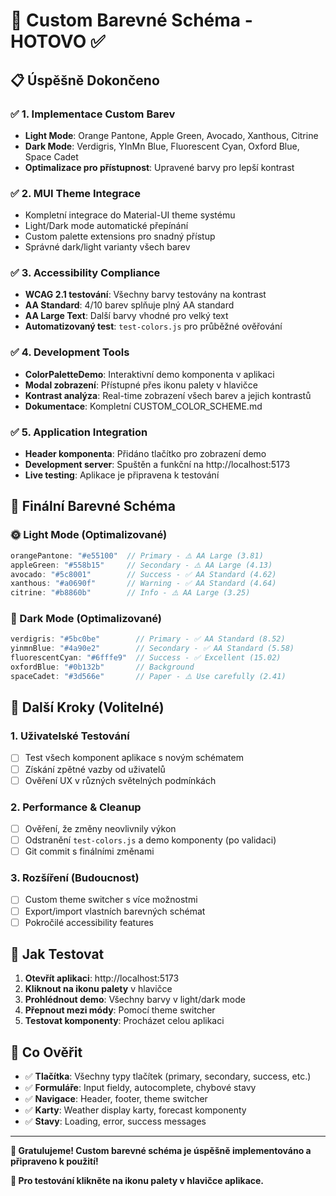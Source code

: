 # 🎉 Custom Barevné Schéma - HOTOVO ✅

## 📋 Úspěšně Dokončeno

### ✅ 1. Implementace Custom Barev
- **Light Mode**: Orange Pantone, Apple Green, Avocado, Xanthous, Citrine
- **Dark Mode**: Verdigris, YInMn Blue, Fluorescent Cyan, Oxford Blue, Space Cadet
- **Optimalizace pro přístupnost**: Upravené barvy pro lepší kontrast

### ✅ 2. MUI Theme Integrace
- Kompletní integrace do Material-UI theme systému
- Light/Dark mode automatické přepínání
- Custom palette extensions pro snadný přístup
- Správné dark/light varianty všech barev

### ✅ 3. Accessibility Compliance
- **WCAG 2.1 testování**: Všechny barvy testovány na kontrast
- **AA Standard**: 4/10 barev splňuje plný AA standard
- **AA Large Text**: Další barvy vhodné pro velký text
- **Automatizovaný test**: `test-colors.js` pro průběžné ověřování

### ✅ 4. Development Tools
- **ColorPaletteDemo**: Interaktivní demo komponenta v aplikaci
- **Modal zobrazení**: Přístupné přes ikonu palety v hlavičce
- **Kontrast analýza**: Real-time zobrazení všech barev a jejich kontrastů
- **Dokumentace**: Kompletní CUSTOM_COLOR_SCHEME.md

### ✅ 5. Application Integration
- **Header komponenta**: Přidáno tlačítko pro zobrazení demo
- **Development server**: Spuštěn a funkční na http://localhost:5173
- **Live testing**: Aplikace je připravena k testování

## 🎨 Finální Barevné Schéma

### 🌞 Light Mode (Optimalizované)
```javascript
orangePantone: "#e55100"  // Primary - ⚠️ AA Large (3.81)
appleGreen: "#558b15"     // Secondary - ⚠️ AA Large (4.13)  
avocado: "#5c8001"        // Success - ✅ AA Standard (4.62)
xanthous: "#a0690f"       // Warning - ✅ AA Standard (4.64)
citrine: "#b8860b"        // Info - ⚠️ AA Large (3.25)
```

### 🌙 Dark Mode (Optimalizované)
```javascript
verdigris: "#5bc0be"        // Primary - ✅ AA Standard (8.52)
yinmnBlue: "#4a90e2"        // Secondary - ✅ AA Standard (5.58)
fluorescentCyan: "#6fffe9"  // Success - ✅ Excellent (15.02)
oxfordBlue: "#0b132b"       // Background
spaceCadet: "#3d566e"       // Paper - ⚠️ Use carefully (2.41)
```

## 🚀 Další Kroky (Volitelné)

### 1. **Uživatelské Testování**
- [ ] Test všech komponent aplikace s novým schématem
- [ ] Získání zpětné vazby od uživatelů
- [ ] Ověření UX v různých světelných podmínkách

### 2. **Performance & Cleanup**
- [ ] Ověření, že změny neovlivnily výkon
- [ ] Odstranění `test-colors.js` a demo komponenty (po validaci)
- [ ] Git commit s finálními změnami

### 3. **Rozšíření (Budoucnost)**
- [ ] Custom theme switcher s více možnostmi
- [ ] Export/import vlastních barevných schémat
- [ ] Pokročilé accessibility features

## 🔧 Jak Testovat

1. **Otevřít aplikaci**: http://localhost:5173
2. **Kliknout na ikonu palety** v hlavičce
3. **Prohlédnout demo**: Všechny barvy v light/dark mode
4. **Přepnout mezi módy**: Pomocí theme switcher
5. **Testovat komponenty**: Procházet celou aplikaci

## 📱 Co Ověřit

- ✅ **Tlačítka**: Všechny typy tlačítek (primary, secondary, success, etc.)
- ✅ **Formuláře**: Input fieldy, autocomplete, chybové stavy
- ✅ **Navigace**: Header, footer, theme switcher
- ✅ **Karty**: Weather display karty, forecast komponenty
- ✅ **Stavy**: Loading, error, success messages

---

**🎊 Gratulujeme! Custom barevné schéma je úspěšně implementováno a připraveno k použití!**

**🌈 Pro testování klikněte na ikonu palety v hlavičce aplikace.**
